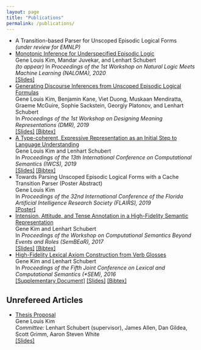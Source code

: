 ```yaml
---
layout: page
title: "Publications"
permalink: /publications/
---
```

<ul class="publication-list">
  <li>
    A Transition-based Parser for Unscoped Episodic Logical Forms<br>
    <i>(under review for EMNLP)</i><br>
  </li>

  <li>
    <a href="http://cs.rochester.edu/u/gkim21/papers/ulf-monotonic-inference-naloma-2020.pdf">Monotonic Inference for Underspecified Episodic Logic</a><br>
    Gene Louis Kim, Mandar Juvekar, and Lenhart Schubert<br>
    <i>(to appear)</i> In <i>Proceedings of the 1st Workshop on Natural Logic Meets Machine Learning (NALOMA), 2020</i><br>
    <span class="links">
    <a href="http://cs.rochester.edu/u/gkim21/slides/juvekar-naloma2020.pdf">[Slides]</a>
    </span>
  </li>

  <li>
    <a href="http://cs.rochester.edu/u/gkim21/papers/ulf-discourse-inference.pdf">Generating Discourse Inferences from Unscoped Episodic Logical Formulas</a><br>
    Gene Louis Kim, Benjamin Kane, Viet Duong, Muskaan Mendiratta, Graeme McGuire, Sophie Sackstein, Georgiy Platonov, and Lenhart Schubert<br>
    In <i>Proceedings of the 1st Workshop on Designing Meaning Representations (DMR), 2019</i><br>
    <span class="links">
    <a href="http://cs.rochester.edu/u/gkim21/slides/kim-drs2020.pdf">[Slides]</a>
    <a href="https://www.aclweb.org/anthology/W19-3306.bib">[Bibtex]</a>
    </span>
  </li>

  <li>
    <a href="http://cs.rochester.edu/u/gkim21/papers/ulf-description.pdf">A Type-coherent, Expressive Representation as an Initial Step to Language Understanding</a><br>
    Gene Louis Kim and Lenhart Schubert<br>
    In <i>Proceedings of the 13th International Conference on Computational Semantics (IWCS), 2019</i><br>
    <span class="links">
    <a href="http://cs.rochester.edu/u/gkim21/slides/kim-schubert-iwcs2019.pdf">[Slides]</a>
    <a href="https://aclweb.org/anthology/papers/W/W19/W19-0402.bib">[Bibtex]</a>
    </span>
  </li>

  <li>
    Towards Parsing Unscoped Episodic Logical Forms with a Cache Transition Parser (Poster Abstract)<br>
    Gene Louis Kim<br>
    In <i>Proceedings of the 32nd International Conference of the Florida Artificial Intelligence Research Society (FLAIRS), 2019</i><br>
    <span class="links">
    <a href="http://cs.rochester.edu/u/gkim21/posters/kim-flairs2019.pdf">[Poster]</a>
    </span>
  </li>

  <li>
    <a href="http://cs.rochester.edu/u/gkim21/papers/sembear-2017-final-submission.pdf">Intension, Attitude, and Tense Annotation in a High-Fidelity Semantic Representation</a><br>
    Gene Kim and Lenhart Schubert<br>
    In <i>Proceedings of the Workshop on Computational Semantics Beyond Events and Roles (SemBEaR), 2017</i><br>
    <span class="links">
    <a href="http://cs.rochester.edu/u/gkim21/slides/kim-schubert-sembear2017.pdf">[Slides]</a>
    <a href="http://www.aclweb.org/anthology/W/W17/W17-1802.bib">[Bibtex]</a>
    </span>
  </li>

  <li>
    <a href="http://cs.rochester.edu/u/gkim21/papers/high-fidelity-lex-corrected.pdf">High-Fidelity Lexical Axiom Construction from Verb Glosses</a><br>
    Gene Kim and Lenhart Schubert<br>
    In <i>Proceedings of the Fifth Joint Conference on Lexical and Computational Semantics (*SEM), 2016</i><br>
    <span class="links">
    <a href="http://cs.rochester.edu/u/gkim21/papers/high-fidelity-lex-supplementary.pdf">[Supplementary Document]</a>
    <a href="http://cs.rochester.edu/u/gkim21/slides/starsem-2016-high-fidelity-lexical-axioms.pdf">[Slides]</a>
    <a href="http://aclweb.org/anthology/S/S16/S16-2004.bib">[Bibtex]</a>
    </span>
  </li>
</ul>

## Unrefereed Articles

<ul class="publication-list">
  <li>
    <a href="http://cs.rochester.edu/u/gkim21/papers/gene-thesis-proposal.pdf">Thesis Proposal</a><br>
    Gene Louis Kim<br>
    <i>Committee:</i> Lenhart Schubert (supervisor), James Allen, Dan Gildea, Scott Grimm, Aaron Steven White<br>
    <span class="links">
    <a href="http://cs.rochester.edu/u/gkim21/slides/thesis-proposal-presentation.pdf">[Slides]</a>
    </span>
  </li>
</ul>
